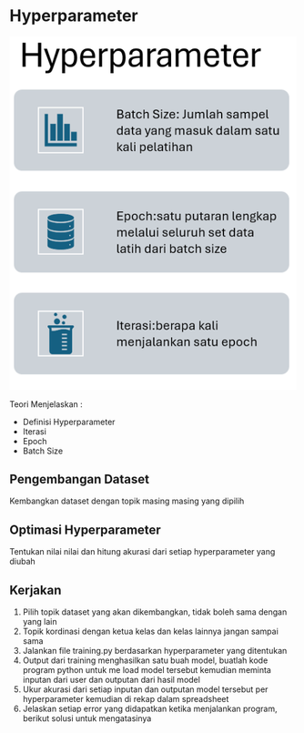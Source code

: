 # Hyperparameter

![Alt text](image.png)

Teori Menjelaskan :
* Definisi Hyperparameter
* Iterasi
* Epoch
* Batch Size

## Pengembangan Dataset

Kembangkan dataset dengan topik masing masing yang dipilih

## Optimasi Hyperparameter

Tentukan nilai nilai dan hitung akurasi dari setiap hyperparameter yang diubah

## Kerjakan

1. Pilih topik dataset yang akan dikembangkan, tidak boleh sama dengan yang lain
2. Topik kordinasi dengan ketua kelas dan kelas lainnya jangan sampai sama
3. Jalankan file training.py berdasarkan hyperparameter yang ditentukan
4. Output dari training menghasilkan satu buah model, buatlah kode program python untuk me load model tersebut kemudian meminta inputan dari user dan outputan dari hasil model
5. Ukur akurasi dari setiap inputan dan outputan model tersebut per hyperparameter kemudian di rekap dalam spreadsheet
6. Jelaskan setiap error yang didapatkan ketika menjalankan program, berikut solusi untuk mengatasinya